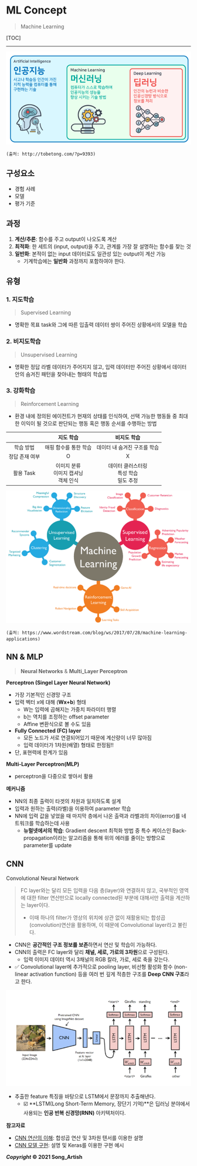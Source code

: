 # ML Concept

> Machine Learning

[TOC]

---

![AI/머신러닝/딥러닝의 관계](img/ai_boundary.png)

`(출처: http://tobetong.com/?p=9393)`



## 구성요소

- 경험 사례
- 모델
- 평가 기준



## 과정

1. **계산/추론**: 함수를 주고 output이 나오도록 계산
2. **최적화**: 한 세트의 (input, output)을 주고, 관계를 가장 잘 설명하는 함수를 찾는 것
3. **일반화**: 본적이 없는 input 데이터로도 일관성 있는 output이 계산 가능
   - 기계학습에는 **일반화** 과정까지 포함하여야 한다.



## 유형

### 1. 지도학습

> Supervised Learning

- 명확한 목표 task와 그에 따른 입출력 데이터 쌍이 주어진 상황에서의 모델을 학습

### 2. 비지도학습

> Unsupervised Learning

- 명확한 정답 라벨 데이터가 주어지지 않고, 입력 데이터만 주어진 상황에서 데이터 안의 숨겨진 패턴을 찾아내는 형태의 학습법

### 3. 강화학습

> Reinforcement Learning

- 환경 내에 정의된 에이전트가 현재의 상태를 인식하여, 선택 가능한 행동들 중 최대한 이익이 될 것으로 판단되는 행동 혹은 행동 순서를 수행하는 방법

|                |                   지도 학습                   |                   비지도 학습                   |
| :------------: | :-------------------------------------------: | :---------------------------------------------: |
|   학습 방법    |             매핑 함수를 통한 학습             |          데이터 내 숨겨진 구조를 학습           |
| 정답 존재 여부 |                       O                       |                        X                        |
|   활용 Task    | 이미지 분류<br />이미지 캡셔닝<br />객체 인식 | 데이터 클러스터링<br />특성 학습<br />밀도 추정 |

![머신러닝 구조](img/machine_learning_structure.png)

`(출처: https://www.wordstream.com/blog/ws/2017/07/28/machine-learning-applications)`



## NN & MLP

> **Neural Networks** & **Multi_Layer Perceptron**

**Perceptron (Singel Layer Neural Network)**

- 가장 기본적인 신경망 구조
- 입력 벡터 x에 대해 (**Wx+b**) 형태
  - W는 입력에 곱해지는 가중치 파라미터 행렬
  - b는 역치를 조정하는 offset parameter
  - Affine 변환식으로 볼 수도 있음
- **Fully Connected (FC) layer**
  - 모든 노드가 서로 연결되어있기 때문에 계산량이 너무 많아짐
  - 입력 데이터가 1차원(배열) 형태로 한정됨!!
- 단, 표현력에 한계가 있음

**Multi-Layer Perceptron(MLP)**

- perceptron을 다중으로 쌓아서 활용

**메커니즘**

- NN의 최종 출력이 타겟의 차원과 일치하도록 설계
- 입력과 원하는 출력(라벨)을 이용하여 parameter 학습
- NN에 입력 값을 넣었을 때 마지막 층에서 나온 출력과 라벨과의 차이(error)를 네트워크를 학습하는데 사용
  - **뉴럴넷에서의 학습**: Gradient descent 최적화 방법 중 특수 케이스인 Back-propagation이라는 알고리즘을 통해 위의 에러를 줄이는 방향으로 parameter를 update



## CNN

Convolutional Neural Network

> FC layer와는 달리 모든 입력을 다음 층(layer)와 연결하지 않고, 국부적인 영역에 대한 filter 연산만으로 locally connected된 부분에 대해서만 출력을 계산하는 layer이다.
>
> - 이때 하나의 filter가 영상의 위치에 상관 없이 재활용되는 합성곱(convolution)연산을 활용하며, 이 때문에 Convolutional layer라고 불린다.

- CNN은 **공간적인 구조 정보를 보존**하면서 연산 및 학습이 가능하다.
- CNN의 출력은 FC layer와 달리 **채널, 세로, 가로의 3차원**으로 구성된다.
  - 입력 이미지 데이터 역시 3채널의 RGB 칼라, 가로, 세로 축을 갖는다.
- :white_check_mark: Convolutional layer에 추가적으로 pooling layer, 비선형 활성화 함수 (non-linear activation function) 등을 여러 번 깊게 적층한 구조를 **Deep CNN 구조**라고 한다.

![](img/0318_cnn.png)

- 추출한 feature 특징을 바탕으로 LSTM에서 문장까지 추출해낸다.
  - :ballot_box_with_check: **LSTM(Long Short-Term Memory, 장단기 기억)​**은 딥러닝 분야에서 사용되는 **인공 반복 신경망(RNN)** 아키텍처이다. 

**참고자료**

- [CNN 연산의 이해](https://wikidocs.net/64066): 합성곱 연산 및 3차원 텐서를 이용한 설명
- [CNN 모델 구현](https://nittaku.tistory.com/264): 설명 및 Keras를 이용한 구현 예시



***Copyright* © 2021 Song_Artish**